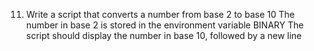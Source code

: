 11. Write a script that converts a number from base 2 to base 10 The number in base 2 is stored in the environment variable BINARY
The script should display the number in base 10, followed by a new line

